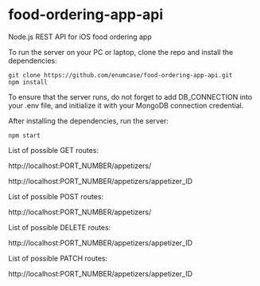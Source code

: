 # food-ordering-app-api
Node.js REST API for iOS food ordering app

To run the server on your PC or laptop, clone the repo and install the dependencies:
```
git clone https://github.com/enumcase/food-ordering-app-api.git
npm install
```

To ensure that the server runs, do not forget to add DB_CONNECTION into your .env file, and initialize it with your MongoDB connection credential.

After installing the dependencies, run the server:
```
npm start
```

List of possible GET routes:

http://localhost:PORT_NUMBER/appetizers/

http://localhost:PORT_NUMBER/appetizers/appetizer_ID

List of possible POST routes:

http://localhost:PORT_NUMBER/appetizers/

List of possible DELETE routes:

http://localhost:PORT_NUMBER/appetizers/appetizer_ID

List of possible PATCH routes:

http://localhost:PORT_NUMBER/appetizers/appetizer_ID
